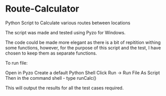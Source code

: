 # Route-Calculator
Python Script to Calculate various routes between locations

The script was made and tested using Pyzo for Windows.

The code could be made more elegant as there is a bit of repitition withing some functions, however, for the purpose of this script and the test, I have chosen to keep them as separate functions.

To run file:

Open in Pyzo
Create a default Python Shell
Click Run -> Run File As Script
Then in the command shell - type runCalc()

This will output the results for all the test cases required.
